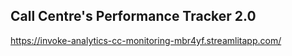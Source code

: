 ## Call Centre's Performance Tracker 2.0
https://invoke-analytics-cc-monitoring-mbr4yf.streamlitapp.com/
